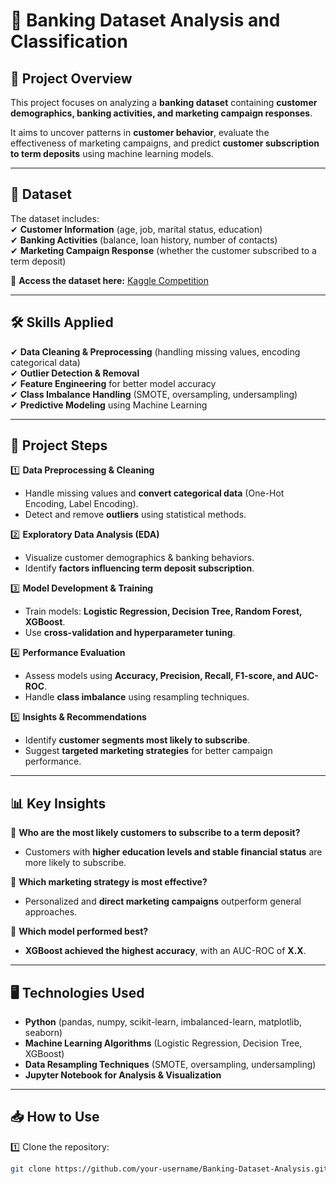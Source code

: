 # 🏦 Banking Dataset Analysis and Classification  

## 📌 Project Overview  
This project focuses on analyzing a **banking dataset** containing **customer demographics, banking activities, and marketing campaign responses**.  

It aims to uncover patterns in **customer behavior**, evaluate the effectiveness of marketing campaigns, and predict **customer subscription to term deposits** using machine learning models.  

---

## 📂 Dataset  
The dataset includes:  
✔ **Customer Information** (age, job, marital status, education)  
✔ **Banking Activities** (balance, loan history, number of contacts)  
✔ **Marketing Campaign Response** (whether the customer subscribed to a term deposit)  

🔗 **Access the dataset here:** [Kaggle Competition](https://www.kaggle.com/competitions/banking-dataset/overview)  

---

## 🛠️ Skills Applied  
✔ **Data Cleaning & Preprocessing** (handling missing values, encoding categorical data)  
✔ **Outlier Detection & Removal**  
✔ **Feature Engineering** for better model accuracy  
✔ **Class Imbalance Handling** (SMOTE, oversampling, undersampling)  
✔ **Predictive Modeling** using Machine Learning  

---

## 📜 Project Steps  
1️⃣ **Data Preprocessing & Cleaning**  
   - Handle missing values and **convert categorical data** (One-Hot Encoding, Label Encoding).  
   - Detect and remove **outliers** using statistical methods.  

2️⃣ **Exploratory Data Analysis (EDA)**  
   - Visualize customer demographics & banking behaviors.  
   - Identify **factors influencing term deposit subscription**.  

3️⃣ **Model Development & Training**  
   - Train models: **Logistic Regression, Decision Tree, Random Forest, XGBoost**.  
   - Use **cross-validation and hyperparameter tuning**.  

4️⃣ **Performance Evaluation**  
   - Assess models using **Accuracy, Precision, Recall, F1-score, and AUC-ROC**.  
   - Handle **class imbalance** using resampling techniques.  

5️⃣ **Insights & Recommendations**  
   - Identify **customer segments most likely to subscribe**.  
   - Suggest **targeted marketing strategies** for better campaign performance.  

---

## 📊 Key Insights  
📌 **Who are the most likely customers to subscribe to a term deposit?**  
   - Customers with **higher education levels and stable financial status** are more likely to subscribe.  

📌 **Which marketing strategy is most effective?**  
   - Personalized and **direct marketing campaigns** outperform general approaches.  

📌 **Which model performed best?**  
   - **XGBoost achieved the highest accuracy**, with an AUC-ROC of **X.X**.  

---

## 🖥️ Technologies Used  
- **Python** (pandas, numpy, scikit-learn, imbalanced-learn, matplotlib, seaborn)  
- **Machine Learning Algorithms** (Logistic Regression, Decision Tree, XGBoost)  
- **Data Resampling Techniques** (SMOTE, oversampling, undersampling)  
- **Jupyter Notebook for Analysis & Visualization**  

---

## 📥 How to Use  
1️⃣ Clone the repository:  
   ```sh
   git clone https://github.com/your-username/Banking-Dataset-Analysis.git
